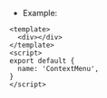 - Example:

```vue
<template>
  <div></div>
</template>
<script>
export default {
  name: 'ContextMenu',
}
</script>
```
